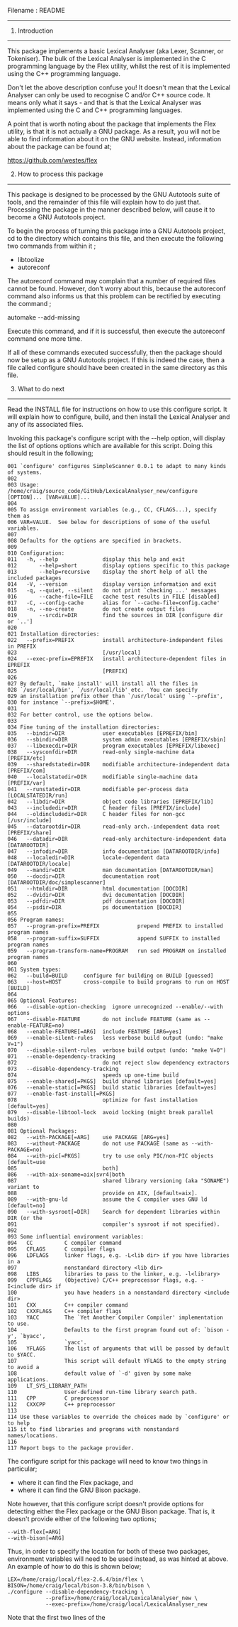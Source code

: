 Filename : README
*****************


1) Introduction
---------------

This package implements a basic Lexical Analyser (aka Lexer, Scanner, or Tokeniser). The bulk of the
Lexical Analyser is implemented in the C programming language by the Flex utility, whilst the
rest of it is implemented using the C++ programming language.

Don't let the above description confuse you! It doesn't mean that the Lexical Analyser can only be
used to recognise C and/or C++ source code. It means only what it says - and that is that the
Lexical Analyser was implemented using the C and C++ programming languages.

A point that is worth noting about the package that implements the Flex utility, is that it is not
actually a GNU package. As a result, you will not be able to find information about it on the GNU
website. Instead, information about the package can be found at;

  https://github.com/westes/flex


2) How to process this package
------------------------------

This package is designed to be processed by the GNU Autotools suite of tools, and the remainder of
this file will explain how to do just that. Processing the package in the manner described below,
will cause it to become a GNU Autotools project.

To begin the process of turning this package into a GNU Autotools project, cd to the directory
which contains this file, and then execute the following two commands from within it ;

  - libtoolize
  - autoreconf

The autoreconf command may complain that a number of required files cannot be found. However,
don't worry about this, because the autoreconf command also informs us that this problem can be
rectified by executing the command ;

  automake --add-missing

Execute this command, and if it is successful, then execute the autoreconf command one more time.

If all of these commands executed successfully, then the package should now be setup as a GNU
Autotools project. If this is indeed the case, then a file called configure should have been created
in the same directory as this file.


3) What to do next
------------------

Read the INSTALL file for instructions on how to use this configure script. It will explain how to
configure, build, and then install the Lexical Analyser and any of its associated files.

Invoking this package's configure script with the --help option, will display the list of options
options which are available for this script. Doing this should result in the following;

	001 `configure' configures SimpleScanner 0.0.1 to adapt to many kinds of systems.
	002
	003 Usage: /home/craig/source_code/GitHub/LexicalAnalyser_new/configure [OPTION]... [VAR=VALUE]...
	004
	005 To assign environment variables (e.g., CC, CFLAGS...), specify them as
	006 VAR=VALUE.  See below for descriptions of some of the useful variables.
	007
	008 Defaults for the options are specified in brackets.
	009
	010 Configuration:
	011   -h, --help              display this help and exit
	012       --help=short        display options specific to this package
	013       --help=recursive    display the short help of all the included packages
	014   -V, --version           display version information and exit
	015   -q, --quiet, --silent   do not print `checking ...' messages
	016       --cache-file=FILE   cache test results in FILE [disabled]
	017   -C, --config-cache      alias for `--cache-file=config.cache'
	018   -n, --no-create         do not create output files
	019       --srcdir=DIR        find the sources in DIR [configure dir or `..']
	020
	021 Installation directories:
	022   --prefix=PREFIX         install architecture-independent files in PREFIX
	023                           [/usr/local]
	024   --exec-prefix=EPREFIX   install architecture-dependent files in EPREFIX
	025                           [PREFIX]
	026
	027 By default, `make install' will install all the files in
	028 `/usr/local/bin', `/usr/local/lib' etc.  You can specify
	029 an installation prefix other than `/usr/local' using `--prefix',
	030 for instance `--prefix=$HOME'.
	031
	032 For better control, use the options below.
	033
	034 Fine tuning of the installation directories:
	035   --bindir=DIR            user executables [EPREFIX/bin]
	036   --sbindir=DIR           system admin executables [EPREFIX/sbin]
	037   --libexecdir=DIR        program executables [EPREFIX/libexec]
	038   --sysconfdir=DIR        read-only single-machine data [PREFIX/etc]
	039   --sharedstatedir=DIR    modifiable architecture-independent data [PREFIX/com]
	040   --localstatedir=DIR     modifiable single-machine data [PREFIX/var]
	041   --runstatedir=DIR       modifiable per-process data [LOCALSTATEDIR/run]
	042   --libdir=DIR            object code libraries [EPREFIX/lib]
	043   --includedir=DIR        C header files [PREFIX/include]
	044   --oldincludedir=DIR     C header files for non-gcc [/usr/include]
	045   --datarootdir=DIR       read-only arch.-independent data root [PREFIX/share]
	046   --datadir=DIR           read-only architecture-independent data [DATAROOTDIR]
	047   --infodir=DIR           info documentation [DATAROOTDIR/info]
	048   --localedir=DIR         locale-dependent data [DATAROOTDIR/locale]
	049   --mandir=DIR            man documentation [DATAROOTDIR/man]
	050   --docdir=DIR            documentation root [DATAROOTDIR/doc/simplescanner]
	051   --htmldir=DIR           html documentation [DOCDIR]
	052   --dvidir=DIR            dvi documentation [DOCDIR]
	053   --pdfdir=DIR            pdf documentation [DOCDIR]
	054   --psdir=DIR             ps documentation [DOCDIR]
	055
	056 Program names:
	057   --program-prefix=PREFIX            prepend PREFIX to installed program names
	058   --program-suffix=SUFFIX            append SUFFIX to installed program names
	059   --program-transform-name=PROGRAM   run sed PROGRAM on installed program names
	060
	061 System types:
	062   --build=BUILD     configure for building on BUILD [guessed]
	063   --host=HOST       cross-compile to build programs to run on HOST [BUILD]
	064
	065 Optional Features:
	066   --disable-option-checking  ignore unrecognized --enable/--with options
	067   --disable-FEATURE       do not include FEATURE (same as --enable-FEATURE=no)
	068   --enable-FEATURE[=ARG]  include FEATURE [ARG=yes]
	069   --enable-silent-rules   less verbose build output (undo: "make V=1")
	070   --disable-silent-rules  verbose build output (undo: "make V=0")
	071   --enable-dependency-tracking
	072                           do not reject slow dependency extractors
	073   --disable-dependency-tracking
	074                           speeds up one-time build
	075   --enable-shared[=PKGS]  build shared libraries [default=yes]
	076   --enable-static[=PKGS]  build static libraries [default=yes]
	077   --enable-fast-install[=PKGS]
	078                           optimize for fast installation [default=yes]
	079   --disable-libtool-lock  avoid locking (might break parallel builds)
	080
	081 Optional Packages:
	082   --with-PACKAGE[=ARG]    use PACKAGE [ARG=yes]
	083   --without-PACKAGE       do not use PACKAGE (same as --with-PACKAGE=no)
	084   --with-pic[=PKGS]       try to use only PIC/non-PIC objects [default=use
	085                           both]
	086   --with-aix-soname=aix|svr4|both
	087                           shared library versioning (aka "SONAME") variant to
	088                           provide on AIX, [default=aix].
	089   --with-gnu-ld           assume the C compiler uses GNU ld [default=no]
	090   --with-sysroot[=DIR]    Search for dependent libraries within DIR (or the
	091                           compiler's sysroot if not specified).
	092
	093 Some influential environment variables:
	094   CC          C compiler command
	095   CFLAGS      C compiler flags
	096   LDFLAGS     linker flags, e.g. -L<lib dir> if you have libraries in a
	097               nonstandard directory <lib dir>
	098   LIBS        libraries to pass to the linker, e.g. -l<library>
	099   CPPFLAGS    (Objective) C/C++ preprocessor flags, e.g. -I<include dir> if
	100               you have headers in a nonstandard directory <include dir>
	101   CXX         C++ compiler command
	102   CXXFLAGS    C++ compiler flags
	103   YACC        The `Yet Another Compiler Compiler' implementation to use.
	104               Defaults to the first program found out of: `bison -y', `byacc',
	105               `yacc'.
	106   YFLAGS      The list of arguments that will be passed by default to $YACC.
	107               This script will default YFLAGS to the empty string to avoid a
	108               default value of `-d' given by some make applications.
	109   LT_SYS_LIBRARY_PATH
	110               User-defined run-time library search path.
	111   CPP         C preprocessor
	112   CXXCPP      C++ preprocessor
	113
	114 Use these variables to override the choices made by `configure' or to help
	115 it to find libraries and programs with nonstandard names/locations.
	116
	117 Report bugs to the package provider.

The configure script for this package will need to know two things in particular;

  - where it can find the Flex package, and
  - where it can find the GNU Bison package.

Note however, that this configure script doesn't provide options for detecting either the Flex
package or the GNU Bison package. That is, it doesn't provide either of the following two options;

    --with-flex[=ARG]
    --with-bison[=ARG]

Thus, in order to specify the location for both of these two packages, environment variables will
need to be used instead, as was hinted at above. An example of how to do this is shown below;

    LEX=/home/craig/local/flex-2.6.4/bin/flex \
    BISON=/home/craig/local/bison-3.8/bin/bison \
    ./configure --disable-dependency-tracking \
                --prefix=/home/craig/local/LexicalAnalyser_new \
                --exec-prefix=/home/craig/local/LexicalAnalyser_new

Note that the first two lines of the


